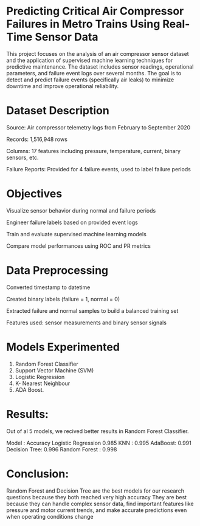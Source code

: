 # Predicting Critical Air Compressor Failures in Metro Trains Using Real-Time Sensor Data

This project focuses on the analysis of an air compressor sensor dataset and the application of supervised machine learning techniques for predictive maintenance.  The dataset includes sensor readings, operational parameters, and failure event logs over several months. The goal is to detect and predict failure events (specifically air leaks) to minimize downtime and improve operational reliability.


# Dataset Description

Source: Air compressor telemetry logs from February to September 2020

Records: 1,516,948 rows

Columns: 17 features including pressure, temperature, current, binary sensors, etc.

Failure Reports: Provided for 4 failure events, used to label failure periods

# Objectives

Visualize sensor behavior during normal and failure periods

Engineer failure labels based on provided event logs

Train and evaluate supervised machine learning models

Compare model performances using ROC and PR metrics

# Data Preprocessing

Converted timestamp to datetime

Created binary labels (failure = 1, normal = 0)

Extracted failure and normal samples to build a balanced training set

Features used: sensor measurements and binary sensor signals

# Models Experimented

1. Random Forest Classifier
2. Support Vector Machine (SVM)
3. Logistic Regression
4. K- Nearest Neighbour
5. ADA Boost.

# Results:
Out of al 5 models, we recived better results in Random Forest Classifier.

Model : Accuracy
Logistic Regression 0.985
KNN : 0.995
AdaBoost: 0.991
Decision Tree: 0.996
Random Forest : 0.998

# Conclusion:
Random Forest and Decision Tree are the best models for our research questions because they both reached very high accuracy
They are best because they can handle complex sensor data, find important features like pressure and motor current trends, and make accurate predictions even when operating conditions change


